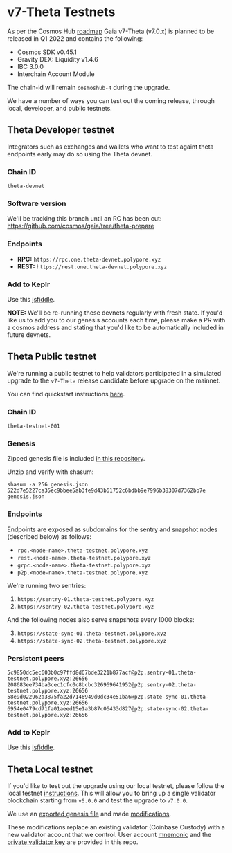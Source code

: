 # v7-Theta Testnets

As per the Cosmos Hub [roadmap](https://github.com/cosmos/gaia/blob/main/docs/roadmap/cosmos-hub-roadmap-2.0.md) Gaia v7-Theta (v7.0.x) is planned to be released in Q1 2022 and contains the following:
- Cosmos SDK v0.45.1
- Gravity DEX: Liquidity v1.4.6
- IBC 3.0.0
- Interchain Account Module

The chain-id will remain `cosmoshub-4` during the upgrade.

We have a number of ways you can test out the coming release, through local, developer, and public testnets.

## Theta Developer testnet

Integrators such as exchanges and wallets who want to test againt theta endpoints early may do so using the Theta devnet.

### Chain ID

`theta-devnet`

### Software version

We'll be tracking this branch until an RC has been cut: https://github.com/cosmos/gaia/tree/theta-prepare

### Endpoints

- **RPC:** `https://rpc.one.theta-devnet.polypore.xyz`
- **REST:** `https://rest.one.theta-devnet.polypore.xyz`

### Add to Keplr

Use this [jsfiddle](https://jsfiddle.net/hba2rxd0/4/).

**NOTE:** We'll be re-running these devnets regularly with fresh state. If you'd like us to add you to our genesis accounts each time, please make a PR with a cosmos address and stating that you'd like to be automatically included in future devnets.

## Theta Public testnet

We're running a public testnet to help validators participated in a simulated upgrade to the `v7-Theta` release candidate before upgrade on the mainnet.

You can find quickstart instructions [here](public-testnet/README.md).

### Chain ID
`theta-testnet-001`

### Genesis

Zipped genesis file is included [in this repository](public-testnet/genesis.json.gz).

Unzip and verify with shasum:
```
shasum -a 256 genesis.json
522d7e5227ca35ec9bbee5ab3fe9d43b61752c6bdbb9e7996b38307d7362bb7e genesis.json
```
### Endpoints

Endpoints are exposed as subdomains for the sentry and snapshot nodes (described below) as follows:

* `rpc.<node-name>.theta-testnet.polypore.xyz`
* `rest.<node-name>.theta-testnet.polypore.xyz`
* `grpc.<node-name>.theta-testnet.polypore.xyz`
* `p2p.<node-name>.theta-testnet.polypore.xyz`

We're running two sentries:

1. `https://sentry-01.theta-testnet.polypore.xyz`
2. `https://sentry-02.theta-testnet.polypore.xyz`

And the following nodes also serve snapshots every 1000 blocks:

3. `https://state-sync-01.theta-testnet.polypore.xyz`
4. `https://state-sync-02.theta-testnet.polypore.xyz`

### Persistent peers

```
5c9850dc5ec603b0c97ffd8d67bde3221b877acf@p2p.sentry-01.theta-testnet.polypore.xyz:26656
208683ee734ba3cec1cfc0c8bcbc326969641952@p2p.sentry-02.theta-testnet.polypore.xyz:26656
58e9d022962a3875fa22d7146949d0dc34e51ba6@p2p.state-sync-01.theta-testnet.polypore.xyz:26656
6954e0479cd71fa01aeed15e1a3b87c06433d827@p2p.state-sync-02.theta-testnet.polypore.xyz:26656
```

### Add to Keplr

Use this [jsfiddle](https://jsfiddle.net/kht96uvo/1/).

## Theta Local testnet

If you'd like to test out the upgrade using our local testnet, please follow the local testnet [instructions](local-testnet/README.md). This will allow you to bring up a single validator blockchain starting from `v6.0.0` and test the upgrade to `v7.0.0`.

We use an [exported genesis file](exported_genesis.json.tar.gz) and made [modifications](local-testnet/modified_genesis.json.tar.gz).

These modifications replace an existing validator (Coinbase Custody) with a new validator account that we control. User account [mnemonic](local-testnet/mnemonic.txt) and the [private validator key](local-testnet/priv_validator_key.json) are provided in this repo.
